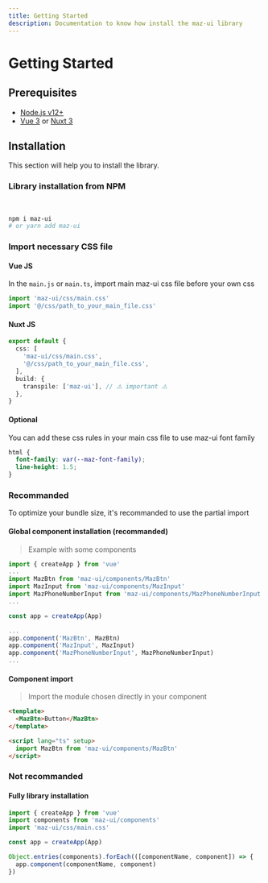 ```yaml
---
title: Getting Started
description: Documentation to know how install the maz-ui library
---
```


# Getting Started

## Prerequisites

- [Node.js v12+](https://nodejs.org/)
- [Vue 3](https://v3.vuejs.org/) or [Nuxt 3](https://v3.nuxtjs.org/)

## Installation

This section will help you to install the library.

### Library installation from NPM

<br />

<NpmBadge package="maz-ui" dist-tag="latest" />

```bash
npm i maz-ui
# or yarn add maz-ui
```

### Import necessary CSS file

#### Vue JS <NpmBadge package="vue" />

In the `main.js` or `main.ts`, import main maz-ui css file before your own css

```ts
import 'maz-ui/css/main.css'
import '@/css/path_to_your_main_file.css'
```

#### Nuxt JS <NpmBadge package="nuxt" dist-tag="rc" />

```ts
export default {
  css: [
    'maz-ui/css/main.css',
    '@/css/path_to_your_main_file.css',
  ],
  build: {
    transpile: ['maz-ui'], // ⚠️ important ⚠️
  },
}
```

#### Optional

You can add these css rules in your main css file to use maz-ui font family

```css
html {
  font-family: var(--maz-font-family);
  line-height: 1.5;
}
```

### Recommanded

To optimize your bundle size, it's recommanded to use the partial import

#### Global component installation (recommanded)

> Example with some components

```typescript
import { createApp } from 'vue'
...
import MazBtn from 'maz-ui/components/MazBtn'
import MazInput from 'maz-ui/components/MazInput'
import MazPhoneNumberInput from 'maz-ui/components/MazPhoneNumberInput'
...

const app = createApp(App)

...
app.component('MazBtn', MazBtn)
app.component('MazInput', MazInput)
app.component('MazPhoneNumberInput', MazPhoneNumberInput)
...
```

#### Component import

> Import the module chosen directly in your component

```html
<template>
  <MazBtn>Button</MazBtn>
</template>

<script lang="ts" setup>
  import MazBtn from 'maz-ui/components/MazBtn'
</script>
```

### Not recommanded

#### Fully library installation

```typescript
import { createApp } from 'vue'
import components from 'maz-ui/components'
import 'maz-ui/css/main.css'

const app = createApp(App)

Object.entries(components).forEach(([componentName, component]) => {
  app.component(componentName, component)
})
```
